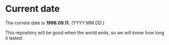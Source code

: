 # Current date

The current date is **1998.09.11.** (YYYY.MM.DD.)

This repository will be good when the world ends, so we will know how long it lasted.